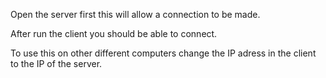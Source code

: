 Open the server first this will allow a connection to be made.

After run the client you should be able to connect.

To use this on other different computers change the IP adress in the client to the IP of the server.

